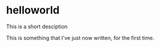 # helloworld
This is a short desciption

This is something that I've just now written, for the first time.
